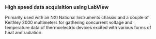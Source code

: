 ### High speed data acquisition using LabView

Primarily used with an NXI National Instruments chassis and a couple of Keithley 2000 multimeters for gathering concurrent voltage and temperature data of thermoelectric devices excited with various forms of heat and radiation.
